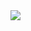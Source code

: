 <a href="https://github.com/devxb/gitanimals">
  <img src="https://render.gitanimals.org/farms/{cho1n}"/>
</a>
